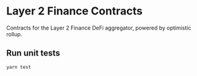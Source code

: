 # Layer 2 Finance Contracts

Contracts for the Layer 2 Finance DeFi aggregator, powered by optimistic rollup.

## Run unit tests

```sh
yarn test
```
